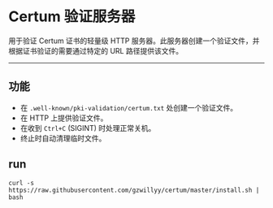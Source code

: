 # Certum 验证服务器

用于验证 Certum 证书的轻量级 HTTP 服务器。此服务器创建一个验证文件，并根据证书验证的需要通过特定的 URL 路径提供该文件。

---

## 功能

- 在 `.well-known/pki-validation/certum.txt` 处创建一个验证文件。
- 在 HTTP 上提供验证文件。
- 在收到 `Ctrl+C` (SIGINT) 时处理正常关机。
- 终止时自动清理临时文件。


## run

```
curl -s https://raw.githubusercontent.com/gzwillyy/certum/master/install.sh | bash
```